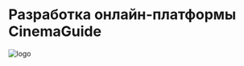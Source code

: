 # Разработка онлайн-платформы CinemaGuide

![logo](https://github.com/Pasha845/CinemaGuide/assets/106194295/3217bb2d-a7a0-4ed6-bf6f-40cd31a78f4e)
